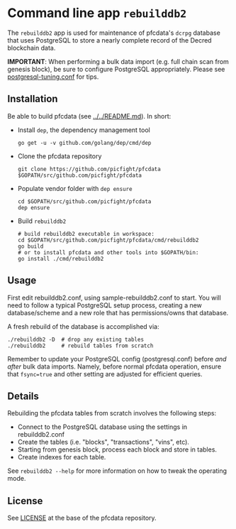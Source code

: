 # Command line app `rebuilddb2`

The `rebuilddb2` app is used for maintenance of pfcdata's `dcrpg` database that
uses PostgreSQL to store a nearly complete record of the Decred blockchain data.

**IMPORTANT**: When performing a bulk data import (e.g. full chain scan from
genesis block), be sure to configure PostgreSQL appropriately.  Please see
[postgresql-tuning.conf](../../db/dcrpg/postgresql-tuning.conf) for tips.

## Installation

Be able to build pfcdata (see [../../README.md](../../README.md#build-from-source)). In short:

* Install `dep`, the dependency management tool

      go get -u -v github.com/golang/dep/cmd/dep

* Clone the pfcdata repository

      git clone https://github.com/picfight/pfcdata $GOPATH/src/github.com/picfight/pfcdata

* Populate vendor folder with `dep ensure`

      cd $GOPATH/src/github.com/picfight/pfcdata
      dep ensure

* Build `rebuilddb2`

      # build rebuilddb2 executable in workspace:
      cd $GOPATH/src/github.com/picfight/pfcdata/cmd/rebuilddb2
      go build
      # or to install pfcdata and other tools into $GOPATH/bin:
      go install ./cmd/rebuilddb2

## Usage

First edit rebuilddb2.conf, using sample-rebuilddb2.conf to start.  You will
need to follow a typical PostgreSQL setup process, creating a new
database/scheme and a new role that has permissions/owns that database.

A fresh rebuild of the database is accomplished via:

```
./rebuilddb2 -D  # drop any existing tables
./rebuilddb2     # rebuild tables from scratch
```

Remember to update your PostgreSQL config (postgresql.conf) before *and after*
bulk data imports. Namely, before normal pfcdata operation, ensure that
`fsync=true` and other setting are adjusted for efficient queries.

## Details

Rebuilding the pfcdata tables from scratch involves the following steps:

* Connect to the PostgreSQL database using the settings in rebuilddb2.conf
* Create the tables (i.e. "blocks", "transactions", "vins", etc).
* Starting from genesis block, process each block and store in tables.
* Create indexes for each table.

See `rebuilddb2 --help` for more information on how to tweak the operating mode.

## License

See [LICENSE](../../LICENSE) at the base of the pfcdata repository.
